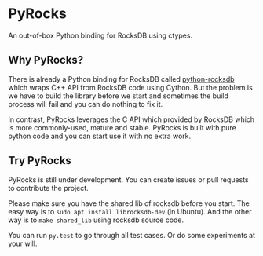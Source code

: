 # PyRocks

An out-of-box Python binding for RocksDB using ctypes.
 
## Why PyRocks?

There is already a Python binding for RocksDB called [python-rocksdb][1] which wraps C++ API from RocksDB code using Cython. But the problem is we have to build the library before we start and sometimes the build process will fail and you can do nothing to fix it.

In contrast, PyRocks leverages the C API which provided by RocksDB which is more commonly-used, mature and stable. PyRocks is built with pure python code and you can start use it with no extra work.

## Try PyRocks

PyRocks is still under development. You can create issues or pull requests to contribute the project.

Please make sure you have the shared lib of rocksdb before you start. The easy way is to `sudo apt install librocksdb-dev` (in Ubuntu). And the other way is to `make shared_lib` using rocksdb source code.

You can run `py.test` to go through all test cases. Or do some experiments at your will.

[1]: https://github.com/twmht/python-rocksdb

